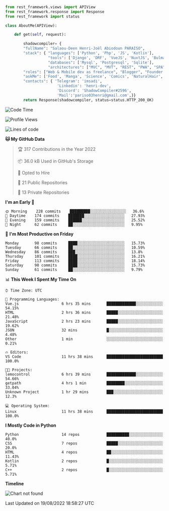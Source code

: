 ###
```python
from rest_framework.views import APIView
from rest_framework.response import Response
from rest_framework import status

class AboutMe(APIView):

    def get(self, request):

        shadowcompiler= {
        "fullName": "Salaou-Deen Henri-Joël Abiodoun PARAISO",
        "stack": { "languages": ['Python', 'Php', 'JS', 'Kotlin'],
                   "tools": ['Django', 'DRF', 'VueJS', 'NuxtJS', 'Bulma', 'Beufy'],
                   "databases": ['Mysql', 'Postgresql', 'Sqlite'],
                   "architectures": ["MVC", "MVT", "REST", "PWA", "SPA"]},        
        "roles": ["Web & Mobile dev as freelance", "Blogger", "Founder at @henrid3v", "Mentor"],
        "askMe": ['Food', 'Manga', 'Science', 'Comics', 'NaturalHair', 'Photography', 'Tech', 'Programming'],
        "contacts": { 'Telegram': 'imsadi',
                       'Linkedin': 'henri-dev',
                       'Discord': 'ShadowCompiler#2596',
                       'Mail':'pariso03henri@gmail.com',}}
        return Response(shadowcompiler, status=status.HTTP_200_OK)

```                    

<!--START_SECTION:waka-->
![Code Time](http://img.shields.io/badge/Code%20Time-321%20hrs%2044%20mins-blue)

![Profile Views](http://img.shields.io/badge/Profile%20Views-0-blue)

![Lines of code](https://img.shields.io/badge/From%20Hello%20World%20I%27ve%20Written-55%20Thousand%20lines%20of%20code-blue)

**🐱 My GitHub Data** 

> 🏆 317 Contributions in the Year 2022
 > 
> 📦 36.0 kB Used in GitHub's Storage 
 > 
> 💼 Opted to Hire
 > 
> 📜 21 Public Repositories 
 > 
> 🔑 13 Private Repositories  
 > 
**I'm an Early 🐤** 

```text
🌞 Morning    228 commits    █████████░░░░░░░░░░░░░░░░   36.6% 
🌆 Daytime    174 commits    ███████░░░░░░░░░░░░░░░░░░   27.93% 
🌃 Evening    159 commits    ██████░░░░░░░░░░░░░░░░░░░   25.52% 
🌙 Night      62 commits     ██░░░░░░░░░░░░░░░░░░░░░░░   9.95%

```
📅 **I'm Most Productive on Friday** 

```text
Monday       98 commits     ████░░░░░░░░░░░░░░░░░░░░░   15.73% 
Tuesday      66 commits     ██░░░░░░░░░░░░░░░░░░░░░░░   10.59% 
Wednesday    86 commits     ███░░░░░░░░░░░░░░░░░░░░░░   13.8% 
Thursday     101 commits    ████░░░░░░░░░░░░░░░░░░░░░   16.21% 
Friday       113 commits    ████░░░░░░░░░░░░░░░░░░░░░   18.14% 
Saturday     98 commits     ████░░░░░░░░░░░░░░░░░░░░░   15.73% 
Sunday       61 commits     ██░░░░░░░░░░░░░░░░░░░░░░░   9.79%

```


📊 **This Week I Spent My Time On** 

```text
⌚︎ Time Zone: UTC

💬 Programming Languages: 
Vue.js                   6 hrs 35 mins       █████████████░░░░░░░░░░░░   54.15% 
HTML                     2 hrs 36 mins       █████░░░░░░░░░░░░░░░░░░░░   21.48% 
JavaScript               2 hrs 23 mins       █████░░░░░░░░░░░░░░░░░░░░   19.62% 
JSON                     32 mins             █░░░░░░░░░░░░░░░░░░░░░░░░   4.48% 
Other                    1 min               ░░░░░░░░░░░░░░░░░░░░░░░░░   0.21%

🔥 Editors: 
VS Code                  11 hrs 38 mins      █████████████████████████   100.0%

🐱‍💻 Projects: 
lemocontrol              6 hrs 39 mins       █████████████░░░░░░░░░░░░   54.66% 
getpath                  4 hrs 1 min         ████████░░░░░░░░░░░░░░░░░   33.04% 
Unknown Project          1 hr 29 mins        ███░░░░░░░░░░░░░░░░░░░░░░   12.3%

💻 Operating System: 
Linux                    11 hrs 38 mins      █████████████████████████   100.0%

```

**I Mostly Code in Python** 

```text
Python                   14 repos            ██████████░░░░░░░░░░░░░░░   40.0% 
CSS                      7 repos             █████░░░░░░░░░░░░░░░░░░░░   20.0% 
HTML                     4 repos             ██░░░░░░░░░░░░░░░░░░░░░░░   11.43% 
Kotlin                   2 repos             █░░░░░░░░░░░░░░░░░░░░░░░░   5.71% 
C++                      2 repos             █░░░░░░░░░░░░░░░░░░░░░░░░   5.71%

```


**Timeline**

![Chart not found](https://raw.githubusercontent.com/shadowcompiler/shadowcompiler/main/charts/bar_graph.png) 


 Last Updated on 19/08/2022 18:58:27 UTC
<!--END_SECTION:waka-->
